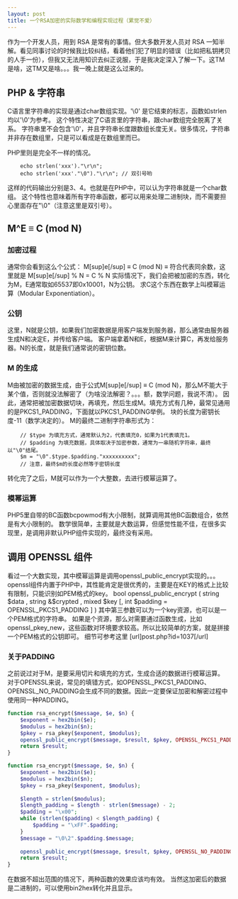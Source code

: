 ```yaml
---
layout: post
title: 一个RSA加密的实际数学和编程实现过程（累觉不爱）
---
```


作为一个开发人员，用到 RSA 是常有的事情。但大多数开发人员对 RSA 一知半解。看见同事讨论的时候我比较纠结，看着他们犯了明显的错误（比如把私钥拷贝的人手一份），但我又无法用知识去纠正说服，于是我决定深入了解一下。这TM是啥，这TM又是啥。。。我一晚上就是这么过来的。


PHP & 字符串
----
C语言里字符串的实现是通过char数组实现。'\0' 是它结束的标志，函数如strlen均以'\0'为参考。
这个特性决定了C语言里的字符串，跟char数组完全脱离了关系。
字符串里不会包含'\0'，并且字符串长度跟数组长度无关。很多情况，字符串并非存在数组里，只是可以看成是在数组里而已。

PHP里则是完全不一样的情况。
```
	echo strlen('xxx')."\r\n";
	echo strlen('xxx'."\0")."\r\n"; // 双引号哟
```
这样的代码输出分别是3、4。也就是在PHP中，可以认为字符串就是一个char数组。
这个特性也意味着所有字符串函数，都可以用来处理二进制块，而不需要担心里面存在"\0"（注意这里是双引号）。

M^E ≡ C (mod N)
----
### 加密过程
通常你会看到这么个公式： M[sup]e[/sup] ≡ C (mod N)
≡ 符合代表同余数，这里就是  M[sup]e[/sup] % N = C % N
实际情况下，我们会把被加密的东西，转化为M，E通常取如65537即0x10001，N为公钥。
求C这个东西在数学上叫模幂运算（Modular Exponentiation）。
### 公钥
这里，N就是公钥，如果我们加密数据是用客户端发到服务器，那么通常由服务器生成N和决定E，并传给客户端。
客户端拿着N和E，根据M来计算C，再发给服务器。N的长度，就是我们通常说的密钥位数。
### M 的生成
M由被加密的数据生成，由于公式M[sup]e[/sup] ≡ C (mod N)，那么M不能大于某个值，否则就没法解密了（为啥没法解密？。。。额，数学问题，我说不清）。
因此，通常把被加密数据切块，再填充，然后生成M。填充方式有几种，最常见通用的是PKCS1_PADDING，下面就以PKCS1_PADDING举例。
块的长度为密钥长度-11（数学决定的）。
M的最终二进制字符串形式为：
```
	// $type 为填充方式，通常默认为2，代表填充0，如果为1代表填充1。
	// $padding 为填充数据，具体取决于加密参数，通常为一串随机字符串，最终以"\0"结尾。
	$m = "\0".$type.$padding."xxxxxxxxxx";
	// 注意，最终$m的长度必然等于密钥长度
```
转化完了之后，M就可以作为一个大整数，去进行模幂运算了。
### 模幂运算
PHP5里自带的BC函数bcpowmod有大小限制，就算调用其他BC函数组合，依然是有大小限制的。
数学很简单，主要就是大数运算，但感觉性能不佳，在很多实现里，是调用非默认PHP组件实现的，最终没有采用。

调用 OPENSSL 组件
----
看过一个大数实现，其中模幂运算是调用openssl_public_encrypt实现的。。。openssl组件内置于PHP中，其性能肯定是很优秀的，主要是在KEY的格式上比较有限制，只能识别如PEM格式的key。
	bool openssl_public_encrypt ( string $data , string &$crypted , mixed $key [, int $padding = OPENSSL_PKCS1_PADDING ] )
其中第三参数可以为一个key资源，也可以是一个PEM格式的字符串。
如果是个资源，那么对需要通过函数生成，比如openssl_pkey_new，这些函数对环境要求较高。所以比较简单的方案，就是拼接一个PEM格式的公钥即可。
细节可参考这里 [url]post.php?id=1037[/url]
### 关于PADDING
之前说过对于M，是要采用切片和填充的方式，生成合适的数据进行模幂运算。
对于OPENSSL来说，常见的填错方式，如OPENSSL_PKCS1_PADDING、OPENSSL_NO_PADDING会生成不同的数据。因此一定要保证加密和解密过程中使用同一种PADDING。
```php
function rsa_encrypt($message, $e, $n) {
	$exponent = hex2bin($e);
	$modulus = hex2bin($n);
	$pkey = rsa_pkey($exponent, $modulus);
	openssl_public_encrypt($message, $result, $pkey, OPENSSL_PKCS1_PADDING);
	return $result;
}

function rsa_encrypt($message, $e, $n) {
	$exponent = hex2bin($e);
	$modulus = hex2bin($n);
	$pkey = rsa_pkey($exponent, $modulus);
	
	$length = strlen($modulus);
	$length_padding = $length - strlen($message) - 2;
	$padding = "\x00";
	while (strlen($padding) < $length_padding) {
		$padding = "\xFF".$padding;
	}
	$message = "\0\2".$padding.$message;
	
	openssl_public_encrypt($message, $result, $pkey, OPENSSL_NO_PADDING);
	return $result;
}
```
在数据不超出范围的情况下，两种函数的效果应该均有效。
当然这加密后的数据是二进制的，可以使用bin2hex转化并且显示。